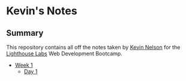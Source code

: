 # Kevin's Notes 

## Summary
This repository contains all off the notes taken by [Kevin Nelson](https://github.com/Neonlevinks) for the [Lighthouse Labs](https://www.lighthouselabs.ca/) Web Development Bootcamp.

* [Week 1](/Week_1)
  * [Day 1](/Week_1/Day_1)

  

